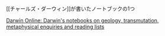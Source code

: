 [[チャールズ・ダーウィン]]が書いたノートブックの1つ

[Darwin Online: Darwin's notebooks on geology, transmutation, metaphysical enquiries and reading lists](https://darwin-online.org.uk/EditorialIntroductions/vanWyhe_notebooks.html)
